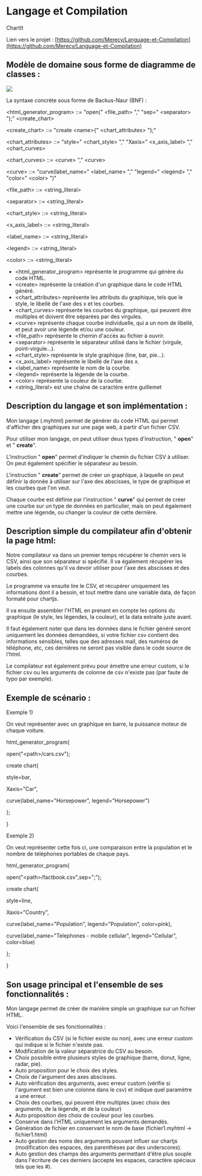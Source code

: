 # Langage et Compilation

ChartIt

Lien vers le projet : [https://github.com/Merecy/Language-et-Compilation](https://github.com/Merecy/Language-et-Compilation)

## Modèle de domaine sous forme de diagramme de classes :

![](RackMultipart20230430-1-4jf261_html_bf8f12de61d984f8.jpg)

La syntaxe concrète sous forme de Backus-Naur (BNF) :

\<html\_generator\_program\> ::= "open(" \<file\_path\> "," "sep=" \<separator\> ");" \<create\_chart\>

\<create\_chart\> ::= "create \<name\>{" \<chart\_attributes\> "};"

\<chart\_attributes\> ::= "style=" \<chart\_style\> "," "Xaxis=" \<x\_axis\_label\> "," \<chart\_curves\>

\<chart\_curves\> ::= \<curve\> "," \<curve\>

\<curve\> ::= "curve(label\_name=" \<label\_name\> "," "legend=" \<legend\> "," "color=" \<color\> ")"

\<file\_path\> ::= \<string\_literal\>

\<separator\> ::= \<string\_literal\>

\<chart\_style\> ::= \<string\_literal\>

\<x\_axis\_label\> ::= \<string\_literal\>

\<label\_name\> ::= \<string\_literal\>

\<legend\> ::= \<string\_literal\>

\<color\> ::= \<string\_literal\>

- \<html\_generator\_program\> représente le programme qui génère du code HTML.
- \<create\> représente la création d'un graphique dans le code HTML généré.
- \<chart\_attributes\> représente les attributs du graphique, tels que le style, le libellé de l'axe des x et les courbes.
- \<chart\_curves\> représente les courbes du graphique, qui peuvent être multiples et doivent être séparées par des virgules.
- \<curve\> représente chaque courbe individuelle, qui a un nom de libellé, et peut avoir une légende et/ou une couleur.
- \<file\_path\> représente le chemin d'accès au fichier à ouvrir.
- \<separator\> représente le séparateur utilisé dans le fichier (virgule, point-virgule…).
- \<chart\_style\> représente le style graphique (line, bar, pie…).
- \<x\_axis\_label\> représente le libellé de l'axe des x.
- \<label\_name\> représente le nom de la courbe.
- \<legend\> représente la légende de la courbe.
- \<color\> représente la couleur de la courbe.
- \<string\_literal\> est une chaîne de caractère entre guillemet

## Description du langage et son implémentation :

Mon langage (.myhtml) permet de générer du code HTML qui permet d'afficher des graphiques sur une page web, à partir d'un fichier CSV.

Pour utiliser mon langage, on peut utiliser deux types d'instruction, " **open**" et " **create**".

L'instruction " **open**" permet d'indiquer le chemin du fichier CSV à utiliser. On peut également spécifier le séparateur au besoin.

L'instruction " **create**" permet de créer un graphique, à laquelle on peut définir la donnée à utiliser sur l'axe des abscisses, le type de graphique et les courbes que l'on veut.

Chaque courbe est définie par l'instruction " **curve**" qui permet de créer une courbe sur un type de données en particulier, mais on peut également mettre une légende, ou changer la couleur de cette dernière.

## Description simple du compilateur afin d'obtenir la page html:

Notre compilateur va dans un premier temps récupérer le chemin vers le CSV, ainsi que son séparateur si spécifié. Il va également récupérer les labels des colonnes qu'il va devoir utiliser pour l'axe des abscisses et des courbes.

Le programme va ensuite lire le CSV, et récupérer uniquement les informations dont il a besoin, et tout mettre dans une variable data, de façon formaté pour chartjs.

Il va ensuite assembler l'HTML en prenant en compte les options du graphique (le style, les légendes, la couleur), et la data extraite juste avant.

Il faut également noter que dans les données dans le fichier généré seront uniquement les données demandées, si votre fichier csv contient des informations sensibles, telles que des adresses mail, des numéros de téléphone, etc, ces dernières ne seront pas visible dans le code source de l'html.

Le compilateur est également prévu pour émettre une erreur custom, si le fichier csv ou les arguments de colonne de csv n'existe pas (par faute de typo par exemple).

## **Exemple de scénario :**

Exemple 1)

On veut représenter avec un graphique en barre, la puissance moteur de chaque voiture.

html\_generator\_program{

open("\<path\>/cars.csv");

create chart{

style=bar,

Xaxis="Car",

curve(label\_name="Horsepower", legend="Horsepower")

};

}

Exemple 2)

On veut représenter cette fois ci, une comparaison entre la population et le nombre de téléphones portables de chaque pays.

html\_generator\_program{

open("\<path\>/factbook.csv",sep=";");

create chart{

style=line,

Xaxis="Country",

curve(label\_name="Population", legend="Population", color=pink),

curve(label\_name="Telephones - mobile cellular", legend="Cellular", color=blue)

};

}

## Son usage principal et l'ensemble de ses fonctionnalités :

Mon langage permet de créer de manière simple un graphique sur un fichier HTML.

Voici l'ensemble de ses fonctionnalités :

- Vérification du CSV (si le fichier existe ou non), avec une erreur custom qui indique si le fichier n'existe pas.
- Modification de la valeur séparatrice du CSV au besoin.
- Choix possible entre plusieurs styles de graphique (barre, donut, ligne, radar, pie).
- Auto proposition pour le choix des styles.
- Choix de l'argument des axes abscisses.
- Auto vérification des arguments, avec erreur custom (vérifie si l'argument est bien une colonne dans le csv) et indique quel paramètre a une erreur.
- Choix des courbes, qui peuvent être multiples (avec choix des arguments, de la légende, et de la couleur)
- Auto proposition des choix de couleur pour les courbes.
- Conserve dans l'HTML uniquement les arguments demandés.
- Génération de fichier en conservant le nom de base (fichier1.myhtml -\> fichier1.html)
- Auto gestion des noms des arguments pouvant influer sur chartjs (modification des espaces, des parenthèses par des underscores).
- Auto gestion des champs des arguments permettant d'être plus souple dans l'écriture de ces derniers (accepte les espaces, caractère spéciaux tels que les #).
